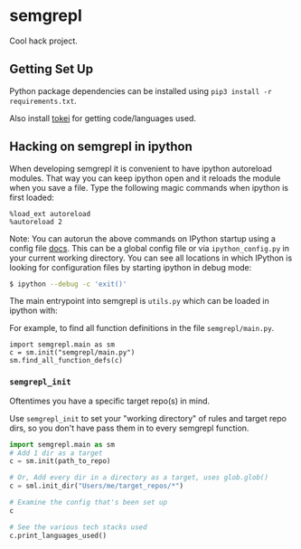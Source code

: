 # semgrepl

Cool hack project.

## Getting Set Up

Python package dependencies can be installed using
`pip3 install -r requirements.txt`.

Also install [tokei](https://github.com/XAMPPRocky/tokei) for getting
code/languages used.

## Hacking on semgrepl in ipython

When developing semgrepl it is convenient to have ipython autoreload modules.
That way you can keep ipython open and it reloads the module when you save a
file. Type the following magic commands when ipython is first loaded:

```
%load_ext autoreload
%autoreload 2
```

Note: You can autorun the above commands on IPython startup using a config file
[docs](https://ipython.readthedocs.io/en/stable/config/intro.html). This can be
a global config file or via `ipython_config.py` in your current working
directory. You can see all locations in which IPython is looking for configuration files by starting ipython in debug mode:

~~~bash
$ ipython --debug -c 'exit()'
~~~

The main entrypoint into semgrepl is `utils.py` which can be loaded in ipython
with:


For example, to find all function definitions in the file `semgrepl/main.py`.
```
import semgrepl.main as sm
c = sm.init("semgrepl/main.py")
sm.find_all_function_defs(c)
```

### `semgrepl_init`

Oftentimes you have a specific target repo(s) in mind.

Use `semgrepl_init` to set your "working directory" of rules and target repo dirs, so you don't have pass them in to every semgrepl function.

~~~python
import semgrepl.main as sm
# Add 1 dir as a target
c = sm.init(path_to_repo)

# Or, Add every dir in a directory as a target, uses glob.glob()
c = sml.init_dir("Users/me/target_repos/*")

# Examine the config that's been set up
c

# See the various tech stacks used
c.print_languages_used()
~~~
